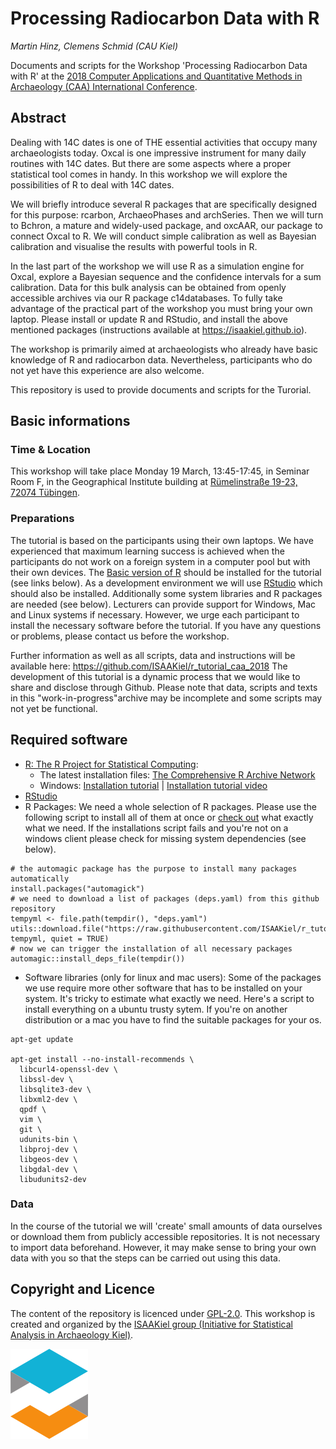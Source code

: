 # Processing Radiocarbon Data with R

*Martin Hinz, Clemens Schmid (CAU Kiel)*

Documents and scripts for the Workshop 'Processing Radiocarbon Data with R' at the [2018 Computer Applications and Quantitative Methods in Archaeology (CAA) International Conference](http://2018.caaconference.org/).

## Abstract

Dealing with 14C dates is one of THE essential activities that occupy many archaeologists today. Oxcal is one impressive instrument for many daily routines with 14C dates. But there are some aspects where a proper statistical tool comes in handy. In this workshop we will explore the possibilities of R to deal with 14C dates.

We will briefly introduce several R packages that are specifically designed for this purpose: rcarbon, ArchaeoPhases and archSeries. Then we will turn to Bchron, a mature and widely-used package, and oxcAAR, our package to connect Oxcal to R. We will conduct simple calibration as well as Bayesian calibration and visualise the results with powerful tools in R.

In the last part of the workshop we will use R as a simulation engine for Oxcal, explore a Bayesian sequence and the confidence intervals for a sum calibration. Data for this bulk analysis can be obtained from openly accessible archives via our R package c14databases.
To fully take advantage of the practical part of the workshop you must bring your own laptop. Please install or update R and RStudio, and install the above mentioned packages (instructions available at https://isaakiel.github.io).

The workshop is primarily aimed at archaeologists who already have basic knowledge of R and radiocarbon data. Nevertheless, participants who do not yet have this experience are also welcome.

This repository is used to provide documents and scripts for the Turorial.

## Basic informations

### Time & Location

This workshop will take place Monday 19 March, 13:45-17:45, in Seminar Room F, in the Geographical Institute building at [Rümelinstraße 19-23, 72074 Tübingen](https://www.google.de/maps/place/R%C3%BCmelinstra%C3%9Fe+19,+T%C3%BCbingen/@48.5239808,9.0538022,17z/data=!3m1!4b1!4m5!3m4!1s0x4799e52b54533365:0xe1677f7088d7e408!8m2!3d48.5239808!4d9.0559909).

### Preparations

The tutorial is based on the participants using their own laptops. We have experienced that maximum learning success is achieved when the participants do not work on a foreign system in a computer pool but with their own devices. The [Basic version of R](https://www.r-project.org/) should be installed for the tutorial (see links below). As a development environment we will use [RStudio](https://www.rstudio.com/products/rstudio/) which should also be installed. Additionally some system libraries and R packages are needed (see below). Lecturers can provide support for Windows, Mac and Linux systems if necessary. However, we urge each participant to install the necessary software before the tutorial. If you have any questions or problems, please contact us before the workshop.  

Further information as well as all scripts, data and instructions will be available here: https://github.com/ISAAKiel/r_tutorial_caa_2018
The development of this tutorial is a dynamic process that we would like to share and disclose through Github. Please note that data, scripts and texts in this "work-in-progress"archive may be incomplete and some scripts may not yet be functional. 

## Required software

* [R: The R Project for Statistical Computing](https://www.r-project.org/):
	* The latest installation files: [The Comprehensive R Archive Network](http://ftp5.gwdg.de/pub/misc/cran/)
	* Windows: [Installation tutorial](https://github.com/eScienceCenter/R-Tutorial_20170707/blob/master/Installationsanleitung_Windows.pdf) | [Installation tutorial video](https://www.youtube.com/watch?v=P783pgSd-ik)
* [RStudio](https://www.rstudio.com/products/rstudio/download/)
* R Packages: We need a whole selection of R packages. Please use the following script to install all of them at once or [check out](https://github.com/ISAAKiel/r_tutorial_caa_2018/blob/master/deps.yaml) what exactly what we need. If the installations script fails and you're not on a windows client please check for missing system dependencies (see below).

```{r}
# the automagic package has the purpose to install many packages automatically
install.packages("automagick")
# we need to download a list of packages (deps.yaml) from this github repository
tempyml <- file.path(tempdir(), "deps.yaml")
utils::download.file("https://raw.githubusercontent.com/ISAAKiel/r_tutorial_caa_2018/master/deps.yaml", tempyml, quiet = TRUE)
# now we can trigger the installation of all necessary packages
automagic::install_deps_file(tempdir())
```

* Software libraries (only for linux and mac users): Some of the packages we use require more other software that has to be installed on your system. It's tricky to estimate what exactly we need. Here's a script to install everything on a  ubuntu trusty sytem. If you're on another distribution or a mac you have to find the suitable packages for your os.

```{bash}
apt-get update

apt-get install --no-install-recommends \
  libcurl4-openssl-dev \
  libssl-dev \
  libsqlite3-dev \
  libxml2-dev \
  qpdf \
  vim \
  git \
  udunits-bin \
  libproj-dev \
  libgeos-dev \
  libgdal-dev \
  libudunits2-dev
```

### Data
In the course of the tutorial we will 'create' small amounts of data ourselves or download them from publicly accessible repositories. It is not necessary to import data beforehand. However, it may make sense to bring your own data with you so that the steps can be carried out using this data.

## Copyright and Licence

The content of the repository is licenced under [GPL-2.0](LICENSE). This workshop is created and organized by the [ISAAKiel group (Initiative for Statistical Analysis in Archaeology Kiel)](https://isaakiel.github.io).

![ISAAK Logo](https://raw.githubusercontent.com/ISAAKiel/ISAAKiel.github.io/master/elements/logo.png)
